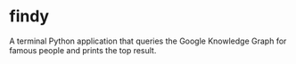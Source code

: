 # findy
A terminal Python application that queries the Google Knowledge Graph for famous people and prints the top result. 
